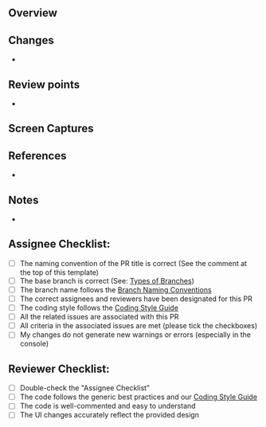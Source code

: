 <!--

Title Naming Conventions:

- Start with a capitalized prefix followed by an imperative form of a verb.
- Refer to the "Types of Branches" section for the prefix:
  https://github.com/nishiki-tech/nishiki-frontend/blob/develop/docs/CONTRIBUTING.md#types-of-branches

Example:
- Feature: Add button to the home page
- Fix: Resolve error in data fetching
- Hotfix: Fix user authentication issue
- Refactor: Reorganize the file structure
- Test: Add unit tests for form validation
- Docs: Update installation guide

-->

## Overview

<!-- Provide a brief description of the changes introduced by this PR. -->

## Changes

<!-- List the changes -->
<!-- Delete this section if not needed -->

-

## Review points

<!-- List the points you would like to be reviewed in detail and the points you are not confident about. -->
<!-- Delete this section if not needed -->

-

## Screen Captures

<!-- Add screenshots or screen recordings of the changes -->
<!-- Necessary for UI changes -->
<!-- Delete this section if not needed -->

## References

<!-- List all the URLs of the references (documents, articles, YouTube videos, etc.) that you used to complete this task -->
<!-- If you have referred to responses from ChatGPT or other AIs, please include the links to the conversations if possible -->
<!-- Delete this section if not needed -->

-

## Notes

<!-- Write any note or comment. You can share your thoughts or ideas. -->
<!-- Delete this section if not needed -->

-

## Assignee Checklist:

<!-- You can tick the checkboxes if not applicable -->

- [ ] The naming convention of the PR title is correct (See the comment at the top of this template)
- [ ] The base branch is correct (See: [Types of Branches](https://github.com/nishiki-tech/nishiki-frontend/blob/develop/docs/CONTRIBUTING.md#types-of-branches))
- [ ] The branch name follows the [Branch Naming Conventions](https://github.com/nishiki-tech/nishiki-frontend/blob/develop/docs/CONTRIBUTING.md#branch-naming-conventions)
- [ ] The correct assignees and reviewers have been designated for this PR
- [ ] The coding style follows the [Coding Style Guide](https://github.com/nishiki-tech/nishiki-frontend/blob/develop/docs/STYLEGUIDE.md)
- [ ] All the related issues are associated with this PR
- [ ] All criteria in the associated issues are met (please tick the checkboxes)
- [ ] My changes do not generate new warnings or errors (especially in the console)

## Reviewer Checklist:

<!-- You can tick the checkboxes if not applicable -->

- [ ] Double-check the "Assignee Checklist"
- [ ] The code follows the generic best practices and our [Coding Style Guide](https://github.com/nishiki-tech/nishiki-frontend/blob/develop/docs/STYLEGUIDE.md)
- [ ] The code is well-commented and easy to understand
- [ ] The UI changes accurately reflect the provided design
